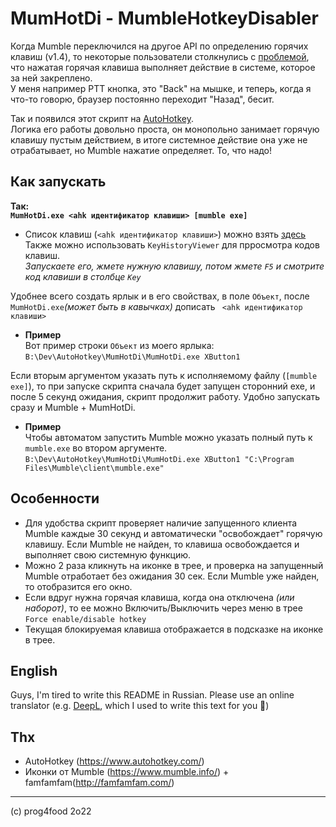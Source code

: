 # MumHotDi - MumbleHotkeyDisabler
Когда Mumble переключился на другое API по определению горячих клавиш (v1.4), то некоторые пользователи столкнулись с [проблемой](https://github.com/mumble-voip/mumble/issues/5472), что нажатая горячая клавиша выполняет действие в системе, которое за ней закреплено.  
У меня например PTT кнопка, это "Back" на мышке, и теперь, когда я что-то говорю, браузер постоянно переходит "Назад", бесит.

Так и появился этот скрипт на [AutoHotkey](https://github.com/AutoHotkey/AutoHotkey).  
Логика его работы довольно проста, он монопольно занимает горячую клавишу пустым действием, в итоге системное действие она уже не отрабатывает, но Mumble нажатие определяет. То, что надо!

## Как запускать
**Так:**  
**`MumHotDi.exe <ahk идентификатор клавиши> [mumble exe]`**  
* Список клавиш (`<ahk идентификатор клавиши>`) можно взять [здесь](https://www.autohotkey.com/docs/KeyList.htm)  
  Также можно использовать `KeyHistoryViewer` для прросмотра кодов клавиш.  
  *Запускаете его, жмете нужную клавишу, потом жмете `F5` и смотрите код клавиши в столбце `Key`*

Удобнее всего создать ярлык и в  его свойствах, в поле `Объект`, после `MumHotDi.exe`*(может быть в кавычках)* дописать ` <ahk идентификатор клавиши>`  
* **Пример**  
  Вот пример строки `Объект` из моего ярлыка:  
  `B:\Dev\AutoHotkey\MumHotDi\MumHotDi.exe XButton1` 

Если вторым аргументом указать путь к исполняемому файлу (`[mumble exe]`), то при запуске скрипта сначала будет запущен сторонний exe, и после 5 секунд ожидания, скрипт продолжит работу. Удобно запускать сразу и Mumble + MumHotDi.

* **Пример**  
  Чтобы автоматом запустить Mumble можно указать полный путь к `mumble.exe` во втором аргументе.  
  `B:\Dev\AutoHotkey\MumHotDi\MumHotDi.exe XButton1 "C:\Program Files\Mumble\client\mumble.exe"`

## Особенности
* Для удобства скрипт проверяет наличие запущенного клиента Mumble каждые 30 секунд и автоматически "освобождает" горячую клавишу. 
  Если Mumble не найден, то клавиша освобождается и выполняет свою системную функцию.
* Можно 2 раза кликнуть на иконке в трее, и проверка на запущенный Mumble отработает без ожидания 30 сек.
  Если Mumble уже найден, то отобразится его окно. 
* Если вдруг нужна горячая клавиша, когда она отключена *(или наборот)*, то ее можно Включить/Выключить через меню в трее `Force enable/disable hotkey`
* Текущая блокируемая клавиша отображается в подсказке на иконке в трее.

## English
Guys, I'm tired to write this README in Russian. Please use an online translator (e.g. [DeepL](https://www.deepl.com/translator), which I used to write this text for you 🙂)

## Thx
* AutoHotkey (https://www.autohotkey.com/)
* Иконки от Mumble (https://www.mumble.info/) + famfamfam(http://famfamfam.com/)

---
(с) prog4food 2o22
